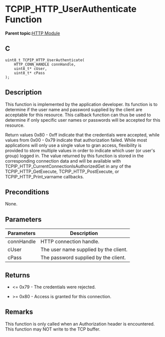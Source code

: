 # TCPIP\_HTTP\_UserAuthenticate Function

**Parent topic:**[HTTP Module](GUID-25A4CF50-2F8F-47E7-A90C-ABFA52814459.md)

## C

```
uint8_t TCPIP_HTTP_UserAuthenticate(
    HTTP_CONN_HANDLE connHandle, 
    uint8_t* cUser, 
    uint8_t* cPass
);
```

## Description

This function is implemented by the application developer. Its function is to determine if the user name and password supplied by the client are acceptable for this resource. This callback function can thus be used to determine if only specific user names or passwords will be accepted for this resource.

Return values 0x80 - 0xff indicate that the credentials were accepted, while values from 0x00 - 0x79 indicate that authorization failed. While most applications will only use a single value to gran access, flexibility is provided to store multiple values in order to indicate which user \(or user's group\) logged in. The value returned by this function is stored in the corresponding connection data and will be available with TCPIP\_HTTP\_CurrentConnectionIsAuthorizedGet in any of the TCPIP\_HTTP\_GetExecute, TCPIP\_HTTP\_PostExecute, or TCPIP\_HTTP\_Print\_varname callbacks.

## Preconditions

None.

## Parameters

|Parameters|Description|
|----------|-----------|
|connHandle|HTTP connection handle.|
|cUser|The user name supplied by the client.|
|cPass|The password supplied by the client.|

## Returns

-   <= 0x79 - The credentials were rejected.

-   \>= 0x80 - Access is granted for this connection.


## Remarks

This function is only called when an Authorization header is encountered.<br />This function may NOT write to the TCP buffer.

